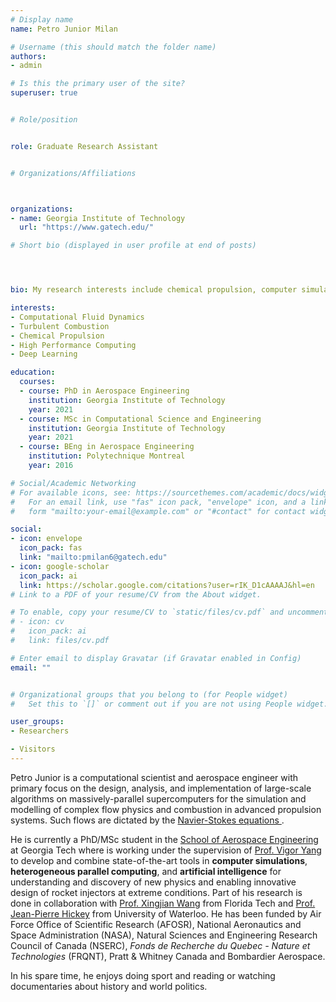 ```yaml
---
# Display name
name: Petro Junior Milan

# Username (this should match the folder name)
authors:
- admin

# Is this the primary user of the site?
superuser: true


# Role/position


role: Graduate Research Assistant


# Organizations/Affiliations



organizations:
- name: Georgia Institute of Technology
  url: "https://www.gatech.edu/"

# Short bio (displayed in user profile at end of posts)




bio: My research interests include chemical propulsion, computer simulations, data science and HPC.

interests:
- Computational Fluid Dynamics
- Turbulent Combustion
- Chemical Propulsion
- High Performance Computing
- Deep Learning

education:
  courses:
  - course: PhD in Aerospace Engineering
    institution: Georgia Institute of Technology
    year: 2021
  - course: MSc in Computational Science and Engineering
    institution: Georgia Institute of Technology
    year: 2021
  - course: BEng in Aerospace Engineering
    institution: Polytechnique Montreal
    year: 2016

# Social/Academic Networking
# For available icons, see: https://sourcethemes.com/academic/docs/widgets/#icons
#   For an email link, use "fas" icon pack, "envelope" icon, and a link in the
#   form "mailto:your-email@example.com" or "#contact" for contact widget.

social:
- icon: envelope
  icon_pack: fas
  link: "mailto:pmilan6@gatech.edu"
- icon: google-scholar
  icon_pack: ai
  link: https://scholar.google.com/citations?user=rIK_D1cAAAAJ&hl=en
# Link to a PDF of your resume/CV from the About widget.

# To enable, copy your resume/CV to `static/files/cv.pdf` and uncomment the lines below.  
# - icon: cv
#   icon_pack: ai
#   link: files/cv.pdf

# Enter email to display Gravatar (if Gravatar enabled in Config)
email: ""


# Organizational groups that you belong to (for People widget)
#   Set this to `[]` or comment out if you are not using People widget.  

user_groups:
- Researchers

- Visitors
---
```


Petro Junior is a computational scientist and aerospace engineer with primary focus on the design, analysis, and implementation of large-scale algorithms on massively-parallel supercomputers for the simulation and modelling of complex flow physics and combustion in advanced propulsion systems. Such flows are dictated by the [Navier-Stokes equations ](https://www.claymath.org/millennium-problems/navier%E2%80%93stokes-equation).

He is currently a PhD/MSc student in the [School of Aerospace Engineering](https://ae.gatech.edu/) at Georgia Tech where is working under the supervision of [Prof. Vigor Yang](https://ae.gatech.edu/people/vigor-yang) to develop and combine state-of-the-art tools in **computer simulations**, **heterogeneous parallel computing**, and **artificial intelligence** for understanding and discovery of new physics and enabling innovative design of rocket injectors at extreme conditions. Part of his research is done in collaboration with [Prof. Xingjian Wang](https://www.fit.edu/faculty-profiles/w/xingjian-wang/) from Florida Tech and [Prof. Jean-Pierre Hickey](https://uwaterloo.ca/mechanical-mechatronics-engineering/profile/j6hickey) from University of Waterloo. He has been funded by Air Force Office of
Scientific Research (AFOSR), National Aeronautics and Space Administration (NASA), Natural Sciences and Engineering Research Council of Canada (NSERC), _Fonds de Recherche du Quebec - Nature et Technologies_ (FRQNT), Pratt & Whitney Canada and Bombardier Aerospace.

In his spare time, he enjoys doing sport and reading or watching documentaries about history and world politics.
